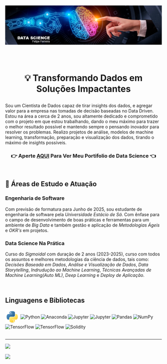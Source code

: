 <p align="center">
  <img src="https://raw.githubusercontent.com/ferreiramar96/Data_Science/main/iaa.png">
</p>
  
</br>
</br>

# <p align="center">💡 Transformando Dados em Soluções Impactantes
</p>

Sou um Cientista de Dados capaz de tirar insights dos dados, e agregar valor para a empresa nas tomadas de decisão baseadas no Data Driven. Estou na área a cerca de 2 anos, sou altamente dedicado e comprometido com o projeto em que estou trabalhando, dando o meu máximo para trazer o melhor resultado possível e mantendo sempre o pensando inovador para resolver os problemas. Realizo projetos de análise, modelos de machine learning, transformação, preparação e visualização dos dados, tirando o máximo de insights possíveis.

<p align="center">

### <p align="center"> 👉 Aperte [AQUI](https://github.com/ferreiramar96/Data_Science/tree/main) Para Ver Meu Portifolio de Data Science 👈 
</p>
<br/>

## 🔎 Áreas de Estudo e Atuação
### Engenharia de Software
Com previsão de formatura para Junho de 2025, sou estudante de engenharia de software pela *Universidade Estácio de Sá*. Com ênfase para o campo de desenvolvimento de boas práticas e ferramentas para um ambiente de *Big Data* e também gestão e aplicação de *Metodologias Ágeis* e *OKR's* em projetos.

### Data Science Na Prática
Curso do *Sigmoidal* com duração de 2 anos (2023-2025), curso com todos os assuntos e melhores metodologias da ciência de dados, tais como: *Decisões Baseada em Dados*, *Análise e Visualização de Dados*, *Data Storytelling*, *Indrudução ao Machine Learning*, *Técnicas Avançadas de Machine Learning(Auto ML)*, *Deep Learning* e *Deploy de Aplicação*. 

<br>


## Linguagens e Bibliotecas
<div style="display: inline_block">
  <img align="center" alt="Python" height="45" width="45" src="https://raw.githubusercontent.com/devicons/devicon/master/icons/python/python-original.svg">
  <img align="center" alt="Python" height="45" width="45" src="https://cdn.jsdelivr.net/gh/devicons/devicon@latest/icons/c/c-original.svg">
  <img align="center" alt="Anaconda" height="45" width="45" src="https://cdn.jsdelivr.net/gh/devicons/devicon@latest/icons/azuresqldatabase/azuresqldatabase-original.svg">
  <img align="center" alt="Jupyter" height="45" width="45" src="https://cdn.jsdelivr.net/gh/devicons/devicon@latest/icons/git/git-original.svg">
  <img align="center" alt="Jupyter" height="45" width="45" src="https://cdn.jsdelivr.net/gh/devicons/devicon/icons/jupyter/jupyter-original-wordmark.svg">
  <img align="center" alt="Pandas" height="45" width="45" src="https://cdn.jsdelivr.net/gh/devicons/devicon@latest/icons/pandas/pandas-original-wordmark.svg">
  <img align="center" alt="NumPy" height="45" width="45" src="https://cdn.jsdelivr.net/gh/devicons/devicon/icons/numpy/numpy-original.svg">
  <img align="center" alt="TensorFlow" height="45" width="45" src="https://cdn.jsdelivr.net/gh/devicons/devicon/icons/tensorflow/tensorflow-original.svg">
  <img align="center" alt="TensorFlow" height="45" width="45" src="https://cdn.jsdelivr.net/gh/devicons/devicon@latest/icons/keras/keras-original.svg">
  <img align="center" alt="Solidity" height="45" width="45" src="https://cdn.jsdelivr.net/gh/devicons/devicon@latest/icons/scikitlearn/scikitlearn-original.svg">
</div>
</br>


<hr>

<img src="https://github-profile-summary-cards.vercel.app/api/cards/repos-per-language?username=ferreiramar96&theme=nord_bright" width="35%">

<a href="https://www.linkedin.com/in/felipeferreiratids/" target="_blank"><img src="https://img.shields.io/badge/-LinkedIn-%230077B5?style=for-the-badge&logo=linkedin&logoColor=white" target="_blank"></a>
